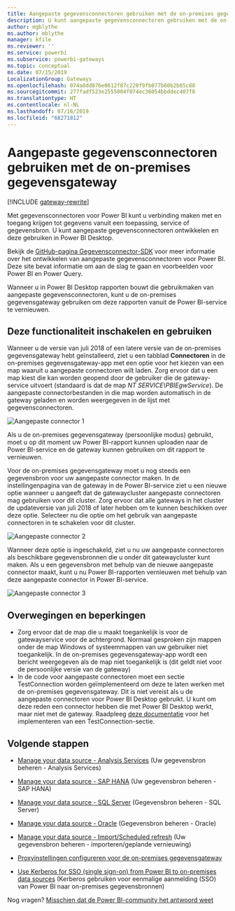 ```yaml
---
title: Aangepaste gegevensconnectoren gebruiken met de on-premises gegevensgateway
description: U kunt aangepaste gegevensconnectoren gebruiken met de on-premises gegevensgateway.
author: mgblythe
ms.author: mblythe
manager: kfile
ms.reviewer: ''
ms.service: powerbi
ms.subservice: powerbi-gateways
ms.topic: conceptual
ms.date: 07/15/2019
LocalizationGroup: Gateways
ms.openlocfilehash: 074a8dd876e0612f87c220f9fb077b60b2b85c88
ms.sourcegitcommit: 277fadf523e2555004f074ec36054bbddec407f8
ms.translationtype: HT
ms.contentlocale: nl-NL
ms.lasthandoff: 07/16/2019
ms.locfileid: "68271812"
---
```

# <a name="use-custom-data-connectors-with-the-on-premises-data-gateway"></a>Aangepaste gegevensconnectoren gebruiken met de on-premises gegevensgateway

[!INCLUDE [gateway-rewrite](includes/gateway-rewrite.md)]

Met gegevensconnectoren voor Power BI kunt u verbinding maken met en toegang krijgen tot gegevens vanuit een toepassing, service of gegevensbron. U kunt aangepaste gegevensconnectoren ontwikkelen en deze gebruiken in Power BI Desktop.

Bekijk de [GitHub-pagina Gegevensconnector-SDK](http://aka.ms/dataconnectors) voor meer informatie over het ontwikkelen van aangepaste gegevensconnectoren voor Power BI. Deze site bevat informatie om aan de slag te gaan en voorbeelden voor Power BI en Power Query.

Wanneer u in Power BI Desktop rapporten bouwt die gebruikmaken van aangepaste gegevensconnectoren, kunt u de on-premises gegevensgateway gebruiken om deze rapporten vanuit de Power BI-service te vernieuwen.

## <a name="how-to-enable-and-use-this-capability"></a>Deze functionaliteit inschakelen en gebruiken

Wanneer u de versie van juli 2018 of een latere versie van de on-premises gegevensgateway hebt geïnstalleerd, ziet u een tabblad **Connectoren** in de on-premises gegevensgateway-app met een optie voor het kiezen van een map waaruit u aangepaste connectoren wilt laden. Zorg ervoor dat u een map kiest die kan worden geopend door de gebruiker die de gateway-service uitvoert (standaard is dat de map *NT SERVICE\PBIEgwService*). De aangepaste connectorbestanden in die map worden automatisch in de gateway geladen en worden weergegeven in de lijst met gegevensconnectoren.

![Aangepaste connector 1](media/service-gateway-custom-connectors/gateway-onprem-customconnector1.png)

Als u de on-premises gegevensgateway (persoonlijke modus) gebruikt, moet u op dit moment uw Power BI-rapport kunnen uploaden naar de Power BI-service en de gateway kunnen gebruiken om dit rapport te vernieuwen.

Voor de on-premises gegevensgateway moet u nog steeds een gegevensbron voor uw aangepaste connector maken. In de instellingenpagina van de gateway in de Power BI-service ziet u een nieuwe optie wanneer u aangeeft dat de gatewaycluster aangepaste connectoren mag gebruiken voor dit cluster. Zorg ervoor dat alle gateways in het cluster de updateversie van juli 2018 of later hebben om te kunnen beschikken over deze optie. Selecteer nu die optie om het gebruik van aangepaste connectoren in te schakelen voor dit cluster.

![Aangepaste connector 2](media/service-gateway-custom-connectors/gateway-onprem-customconnector2.png)

Wanneer deze optie is ingeschakeld, ziet u nu uw aangepaste connectoren als beschikbare gegevensbronnen die u onder dit gatewaycluster kunt maken. Als u een gegevensbron met behulp van de nieuwe aangepaste connector maakt, kunt u nu Power BI-rapporten vernieuwen met behulp van deze aangepaste connector in Power BI-service.

![Aangepaste connector 3](media/service-gateway-custom-connectors/gateway-onprem-customconnector3.png)

## <a name="considerations-and-limitations"></a>Overwegingen en beperkingen

* Zorg ervoor dat de map die u maakt toegankelijk is voor de gatewayservice voor de achtergrond. Normaal gesproken zijn mappen onder de map Windows of systeemmappen van uw gebruiker niet toegankelijk. In de on-premises gegevensgateway-app wordt een bericht weergegeven als de map niet toegankelijk is (dit geldt niet voor de persoonlijke versie van de gateway)
* In de code voor aangepaste connectoren moet een sectie TestConnection worden geïmplementeerd om deze te laten werken met de on-premises gegevensgateway. Dit is niet vereist als u de aangepaste connectoren voor Power BI Desktop gebruikt. U kunt om deze reden een connector hebben die met Power BI Desktop werkt, maar niet met de gateway. Raadpleeg [deze documentatie](https://github.com/Microsoft/DataConnectors/blob/master/docs/m-extensions.md#implementing-testconnection-for-gateway-support) voor het implementeren van een TestConnection-sectie.

## <a name="next-steps"></a>Volgende stappen

* [Manage your data source - Analysis Services](service-gateway-enterprise-manage-ssas.md) (Uw gegevensbron beheren - Analysis Services)  
* [Manage your data source - SAP HANA](service-gateway-enterprise-manage-sap.md) (Uw gegevensbron beheren - SAP HANA)  
* [Manage your data source - SQL Server](service-gateway-enterprise-manage-sql.md) (Gegevensbron beheren - SQL Server)  
* [Manage your data source - Oracle](service-gateway-onprem-manage-oracle.md) (Gegevensbron beheren - Oracle)  
* [Manage your data source - Import/Scheduled refresh](service-gateway-enterprise-manage-scheduled-refresh.md) (Uw gegevensbron beheren - importeren/geplande vernieuwing)  

* [Proxyinstellingen configureren voor de on-premises gegevensgateway](/data-integration/gateway/service-gateway-proxy)  
* [Use Kerberos for SSO (single sign-on) from Power BI to on-premises data sources](service-gateway-sso-kerberos.md) (Kerberos gebruiken voor eenmalige aanmelding (SSO) van Power BI naar on-premises gegevensbronnen)  

Nog vragen? [Misschien dat de Power BI-community het antwoord weet](http://community.powerbi.com/)
